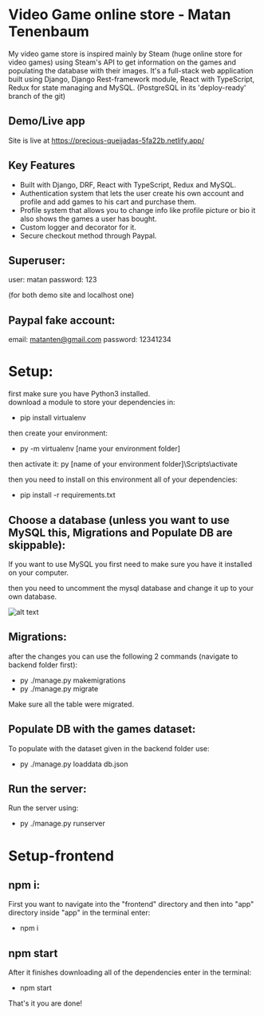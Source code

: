 # Video Game online store - Matan Tenenbaum

My video game store is inspired mainly by Steam
(huge online store for video games)
using Steam's API to get information on the games and populating the database with their images. 
It's a full-stack web application built using Django, Django Rest-framework module, React with TypeScript, Redux for state managing and MySQL. (PostgreSQL in its 'deploy-ready' branch of the git)

## Demo/Live app
Site is live at 
https://precious-queijadas-5fa22b.netlify.app/

## Key Features
* Built with Django, DRF, React with TypeScript, Redux and MySQL.
* Authentication system that lets the user create his own account and profile and add games to his cart and purchase them.
* Profile system that allows you to change info like profile picture or bio it also shows the games a user has bought.
* Custom logger and decorator for it.
* Secure checkout method through Paypal.

## Superuser:
user: matan
password: 123

(for both demo site and localhost one)

## Paypal fake account:
email: matanten@gmail.com
password: 12341234

# Setup:
first make sure you have Python3 installed.  
download a module to store your dependencies in:

* pip install virtualenv

then create your environment:
* py -m virtualenv [name your environment folder]

then activate it:
py [name of your environment folder]\Scripts\activate

then you need to install on this environment all of your dependencies:
* pip install -r requirements.txt

## Choose a database (unless you want to use MySQL this, Migrations and Populate DB are skippable):
If you want to use MySQL you first need to make sure you have it installed on your computer.

then you need to uncomment the mysql database 
and change it up to your own database.

![alt text](https://img001.prntscr.com/file/img001/yk6cD_nbQjmsWQUSrQYCaw.png)

## Migrations:
after the changes you can use the following 2 commands (navigate to backend folder first):
* py ./manage.py makemigrations
* py ./manage.py migrate

Make sure all the table were migrated.

## Populate DB with the games dataset:
To populate with the dataset given in the backend folder use:
* py ./manage.py loaddata db.json

## Run the server:
Run the server using:
* py ./manage.py runserver




# Setup-frontend

## npm i:
First you want to navigate into the "frontend" directory and then into "app" directory inside "app" in the terminal enter:
* npm i

## npm start
After it finishes downloading all of the dependencies enter in the terminal:
* npm start

That's it you are done!